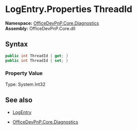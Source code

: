 # LogEntry.Properties ThreadId
**Namespace:** [OfficeDevPnP.Core.Diagnostics](OfficeDevPnP.Core.Diagnostics.md)  
**Assembly:** OfficeDevPnP.Core.dll  
## Syntax
```C#
public int ThreadId { get; }
public int ThreadId { set; }
```

### Property Value
Type: System.Int32  

## See also
- [LogEntry](LogEntry.md) 

- [OfficeDevPnP.Core.Diagnostics](OfficeDevPnP.Core.Diagnostics.md)
